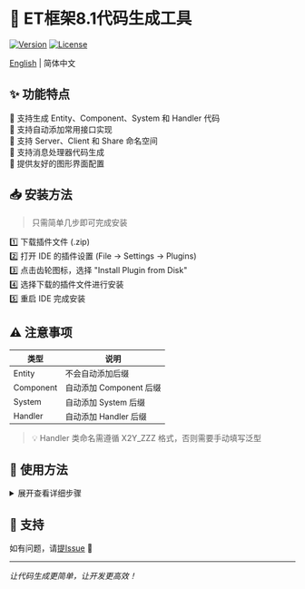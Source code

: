 # 🚀 ET框架8.1代码生成工具

[![Version](https://img.shields.io/badge/Version-8.1-blue.svg)]()
[![License](https://img.shields.io/badge/license-MIT-green.svg)]()

[English](README-EN.md) | 简体中文

## ✨ 功能特点

🔸 支持生成 Entity、Component、System 和 Handler 代码  
🔸 支持自动添加常用接口实现  
🔸 支持 Server、Client 和 Share 命名空间  
🔸 支持消息处理器代码生成  
🔸 提供友好的图形界面配置

## 📥 安装方法

> 只需简单几步即可完成安装

1️⃣ 下载插件文件 (.zip)  
2️⃣ 打开 IDE 的插件设置 (File -> Settings -> Plugins)  
3️⃣ 点击齿轮图标，选择 "Install Plugin from Disk"  
4️⃣ 选择下载的插件文件进行安装  
5️⃣ 重启 IDE 完成安装

## ⚠️ 注意事项

| 类型 | 说明 |
|------|------|
| Entity | 不会自动添加后缀 |
| Component | 自动添加 Component 后缀 |
| System | 自动添加 System 后缀 |
| Handler | 自动添加 Handler 后缀 |

> 💡 Handler 类命名需遵循 X2Y_ZZZ 格式，否则需要手动填写泛型

## 🔨 使用方法

<details>
<summary>展开查看详细步骤</summary>

1. 右键点击项目文件夹
2. 选择 New -> ET Code
3. 在弹出的对话框中配置相关选项
   <h3 align="center">创建实体</h3>
   <p align="center"><img src="images/CreateEntity1.png" alt="创建实体步骤1"></p>
   <p align="center"><img src="images/CreateEntity2.png" alt="创建实体步骤2"></p>
   
   <h3 align="center">创建组件</h3>
   <p align="center"><img src="images/CreateComponent1.png" alt="创建组件步骤1"></p>
   <p align="center"><img src="images/CreateComponent2.png" alt="创建组件步骤2"></p>
   
   <h3 align="center">创建系统</h3>
   <p align="center"><img src="images/CreateSystem1.png" alt="创建系统步骤1"></p>
   <p align="center"><img src="images/CreateSystem2.png" alt="创建系统步骤2"></p>
   <p align="center"><img src="images/CreateSystem3.png" alt="创建系统步骤3"></p>
   
   <h3 align="center">创建消息处理类</h3>
   <p align="center"><img src="images/CreateHandler1.png" alt="创建消息处理类步骤1"></p>
   <p align="center"><img src="images/CreateHandler2.png" alt="创建消息处理类步骤2"></p>
4. 点击确定生成代码

</details>

## 🤝 支持

如有问题，请[提Issue](../../issues) 📮

---
*让代码生成更简单，让开发更高效！*